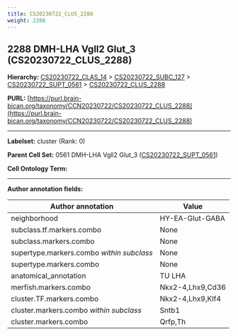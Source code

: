 ```yaml
---
title: CS20230722_CLUS_2288
weight: 2288
---
```

## 2288 DMH-LHA Vgll2 Glut_3 (CS20230722_CLUS_2288)
<b>Hierarchy: </b>
[CS20230722_CLAS_14](../CS20230722_CLAS_14) >
[CS20230722_SUBC_127](../CS20230722_SUBC_127) >
[CS20230722_SUPT_0561](../CS20230722_SUPT_0561) >
[CS20230722_CLUS_2288](../CS20230722_CLUS_2288)

**PURL:** [https://purl.brain-bican.org/taxonomy/CCN20230722/CS20230722_CLUS_2288](https://purl.brain-bican.org/taxonomy/CCN20230722/CS20230722_CLUS_2288)

---


**Labelset:** cluster (Rank: 0)

**Parent Cell Set:** 0561 DMH-LHA Vgll2 Glut_3 ([CS20230722_SUPT_0561](../CS20230722_SUPT_0561))



**Cell Ontology Term:** 

[MARKER GENES.]: #


---

[TRANSFERRED ANNOTATIONS.]: #


[AUTHOR ANNOTATION FIELDS.]: #


**Author annotation fields:**

| Author annotation | Value |
|-------------------|-------|
|neighborhood|HY-EA-Glut-GABA|
|subclass.tf.markers.combo|None|
|subclass.markers.combo|None|
|supertype.markers.combo _within subclass_|None|
|supertype.markers.combo|None|
|anatomical_annotation|TU LHA|
|merfish.markers.combo|Nkx2-4,Lhx9,Cd36|
|cluster.TF.markers.combo|Nkx2-4,Lhx9,Klf4|
|cluster.markers.combo _within subclass_|Sntb1|
|cluster.markers.combo|Qrfp,Th|
